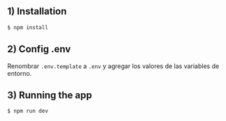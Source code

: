 ## 1) Installation

```bash
$ npm install
```

## 2) Config .env

Renombrar ```.env.template```  a ```.env``` y agregar los valores de las variables de entorno.


## 3) Running the app

```bash
$ npm run dev
```